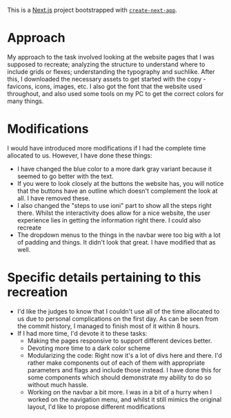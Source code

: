 This is a [Next.js](https://nextjs.org/) project bootstrapped with [`create-next-app`](https://github.com/vercel/next.js/tree/canary/packages/create-next-app).

# Approach
My approach to the task involved looking at the website pages that I was supposed to recreate; analyzing the structure to understand where to include grids or flexes; understanding the typography and suchlike. After this, I downloaded the necessary assets to get started with the copy - favicons, icons, images, etc. I also got the font that the website used throughout, and also used some tools on my PC to get the correct colors for many things. 

# Modifications

I would have introduced more modifications if I had the complete time allocated to us. However, I have done these things:

- I have changed the blue color to a more dark gray variant because it seemed to go better with the text.
- If you were to look closely at the buttons the website has, you will notice that the buttons have an outline which doesn't complement the look at all. I have removed these.
- I also changed the "steps to use ioni" part to show all the steps right there. Whilst the interactivity does allow for a nice website, the user experience lies in getting the information right there. I could also recreate 
- The dropdown menus to the things in the navbar were too big with a lot of padding and things. It didn't look that great. I have modified that as well.

# Specific details pertaining to this recreation
- I'd like the judges to know that I couldn't use all of the time allocated to us due to personal complications on the first day. As can be seen from the commit history, I managed to finish most of it within 8 hours.
- If I had more time, I'd devote it to these tasks:
  - Making the pages responsive to support different devices better.
  - Devoting more time to a dark color scheme
  - Modularizing the code: Right now it's a lot of divs here and there. I'd rather make components out of each of them with appropriate parameters and flags and include those instead. I have done this for some components which should demonstrate my ability to do so without much hassle.
  - Working on the navbar a bit more. I was in a bit of a hurry when I worked on the navigation menu, and whilst it still mimics the original layout, I'd like to propose different modifications 

